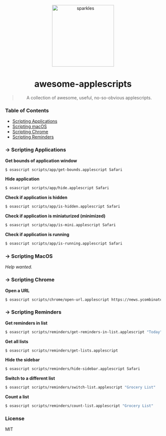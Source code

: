<p align="center">
  <img alt="sparkles" src="https://user-images.githubusercontent.com/659829/33517575-84f0203c-d73b-11e7-9459-fe8f53f6f3da.png" width=200>
</p>
<h1 align="center">awesome-applescripts</h1>
<blockquote align="center">
  A collection of awesome, useful, no-so-obvious applescripts.
</blockquote>

### Table of Contents

- [Scripting Applications](#-scripting-applications)
- [Scripting macOS](#-scripting-macos)
- [Scripting Chrome](#-scripting-chrome)
- [Scripting Reminders](#-scripting-reminders)

### → Scripting Applications

**Get bounds of application window**

```sh
$ osascript scripts/app/get-bounds.applescript Safari
```

**Hide application**

```sh
$ osascript scripts/app/hide.applescript Safari
```

**Check if application is hidden**

```sh
$ osascript scripts/app/is-hidden.applescript Safari
```


**Check if application is miniaturized (minimized)**

```sh
$ osascript scripts/app/is-mini.applescript Safari
```


**Check if application is running**

```sh
$ osascript scripts/app/is-running.applescript Safari
```

### → Scripting MacOS

_Help wanted._


### → Scripting Chrome

**Open a URL**

```sh
$ osascript scripts/chrome/open-url.applescript https://news.ycombinator.com/
```


### → Scripting Reminders

**Get reminders in list**

```sh
$ osascript scripts/reminders/get-reminders-in-list.applescript "Today"
```

**Get all lists**

```sh
$ osascript scripts/reminders/get-lists.applescript
```

**Hide the sidebar**

```sh
$ osascript scripts/reminders/hide-sidebar.applescript Safari
```

**Switch to a different list**

```sh
$ osascript scripts/reminders/switch-list.applescript "Grocery List"
```

**Count a list**

```sh
$ osascript scripts/reminders/count-list.applescript "Grocery List"
```


### License

MIT
